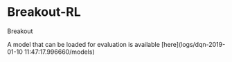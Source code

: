 # Breakout-RL
Breakout

A model that can be loaded for evaluation is available [here](logs/dqn-2019-01-10 11:47:17.996660/models)
